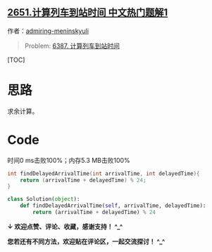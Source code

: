 ## [2651.计算列车到站时间 中文热门题解1](https://leetcode.cn/problems/calculate-delayed-arrival-time/solutions/100000/qiu-yu-yi-xing-dai-ma-shuang-bai-6387-ji-2kqf)

作者：[admiring-meninskyuli](https://leetcode.cn/u/admiring-meninskyuli)

> Problem: [6387. 计算列车到站时间](https://leetcode.cn/problems/calculate-delayed-arrival-time/description/)

[TOC]

# 思路

求余计算。

# Code

时间0 ms击败100%；内存5.3 MB击败100%

```C []
int findDelayedArrivalTime(int arrivalTime, int delayedTime){
    return (arrivalTime + delayedTime) % 24;
}
```
```Python []
class Solution(object):
    def findDelayedArrivalTime(self, arrivalTime, delayedTime):
        return (arrivalTime + delayedTime) % 24
```

**↓ 欢迎点赞、评论、收藏，感谢支持！ ^_^**

**您若还有不同方法，欢迎贴在评论区，一起交流探讨！ ^_^**
